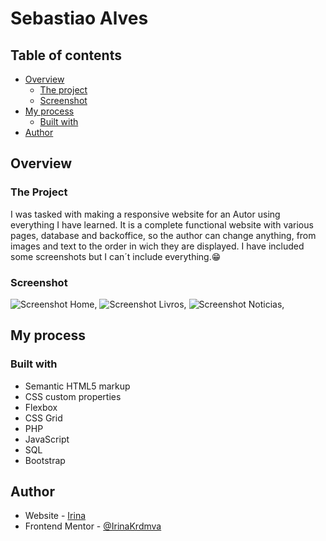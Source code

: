 # Sebastiao Alves

## Table of contents

- [Overview](#overview)
  - [The project](#the-project)
  - [Screenshot](#screenshot)
- [My process](#my-process)
  - [Built with](#built-with)
- [Author](#author)

## Overview

### The Project

I was tasked with making a responsive website for an Autor using everything I have learned. It is a complete functional website with various pages, database and backoffice, so the author can change anything, from images and text to the order in wich they are displayed.
I have included some screenshots but I can´t include everything.😁

### Screenshot

![Screenshot Home](./sebastiao_alves/imagens/SebastiãoAlvesHome.png), ![Screenshot Livros](./sebastiao_alves/imagens/SebastiãoAlvesLivros.png), ![Screenshot Noticias](./sebastiao_alves/imagens/SebastiãoAlvesNoticias.png),

## My process

### Built with

- Semantic HTML5 markup
- CSS custom properties
- Flexbox
- CSS Grid
- PHP
- JavaScript
- SQL
- Bootstrap

## Author

- Website - [Irina](https://irinakrdmva.pt)
- Frontend Mentor - [@IrinaKrdmva](https://www.frontendmentor.io/profile/IrinaKrdmva)
